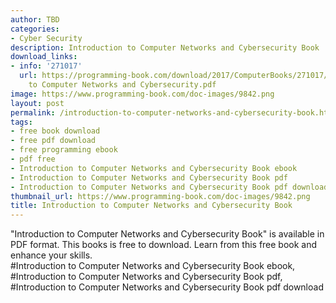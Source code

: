 ```yaml
---
author: TBD
categories:
- Cyber Security
description: Introduction to Computer Networks and Cybersecurity Book
download_links:
- info: '271017'
  url: https://programming-book.com/download/2017/ComputerBooks/271017/Introduction
    to Computer Networks and Cybersecurity.pdf
image: https://www.programming-book.com/doc-images/9842.png
layout: post
permalink: /introduction-to-computer-networks-and-cybersecurity-book.html
tags:
- free book download
- free pdf download
- free programming ebook
- pdf free
- Introduction to Computer Networks and Cybersecurity Book ebook
- Introduction to Computer Networks and Cybersecurity Book pdf
- Introduction to Computer Networks and Cybersecurity Book pdf download
thumbnail_url: https://www.programming-book.com/doc-images/9842.png
title: Introduction to Computer Networks and Cybersecurity Book
---
```


 
<div class="item-desc text-justify">
  "Introduction to Computer Networks and Cybersecurity Book" is available in PDF format. This books is free to download. Learn from this free book and enhance your skills.
  <br>
  #Introduction to Computer Networks and Cybersecurity Book ebook, #Introduction to Computer Networks and Cybersecurity Book pdf, #Introduction to Computer Networks and Cybersecurity Book pdf download
</div>